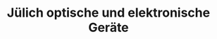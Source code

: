 ---
title: "Jülich optische und elektronische Geräte"
url: /bonn/juelich-optische-und-elektronische-geraete/
shop: Optiker
---